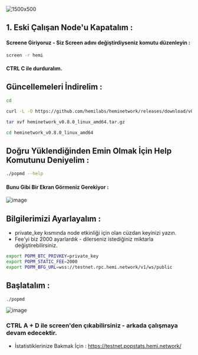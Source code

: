 ![1500x500](https://github.com/user-attachments/assets/f1ce9383-fc65-48b8-bbfe-9d90b0459e31)

## 1. Eski Çalışan Node'u Kapatalım : 

#### Screene Giriyoruz - Siz Screen adını değiştirdiyseniz komutu düzenleyin : 

```bash
screen -r hemi
```

#### CTRL C ile durduralım.

## Güncellemeleri İndirelim : 

```bash
cd
```

```bash
curl -L -O https://github.com/hemilabs/heminetwork/releases/download/v0.8.0/heminetwork_v0.8.0_linux_amd64.tar.gz
```

```bash
tar xvf heminetwork_v0.8.0_linux_amd64.tar.gz
```

```bash
cd heminetwork_v0.8.0_linux_amd64
```

## Doğru Yüklendiğinden Emin Olmak İçin Help Komutunu Deniyelim : 

```bash
./popmd --help
```

#### Bunu Gibi Bir Ekran Görmeniz Gerekiyor : 

![image](https://github.com/user-attachments/assets/5912b630-1a2d-43a3-9c0e-09c1de7ccd6f)

## Bilgilerimizi Ayarlayalım : 

- private_key kısmında node etkinliği için olan cüzdan keyinizi yazın.
- Fee'yi biz 2000 ayarlardık - dilerseniz istediğiniz miktarla değiştirebilirsiniz.

```bash
export POPM_BTC_PRIVKEY=private_key
export POPM_STATIC_FEE=2000
export POPM_BFG_URL=wss://testnet.rpc.hemi.network/v1/ws/public
```

## Başlatalım : 

```bash
./popmd
```

![image](https://github.com/user-attachments/assets/e7ca9eeb-ca93-4efc-8a4e-c03914cb32fd)

### CTRL A + D ile screen'den çıkabilirsiniz - arkada çalışmaya devam edecektir.

- İstatistiklerinize Bakmak İçin : https://testnet.popstats.hemi.network/ 
